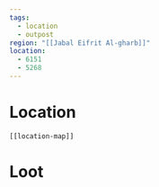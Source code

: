 ```yaml
---
tags:
  - location
  - outpost
region: "[[Jabal Eifrit Al-gharb]]"
location:
  - 6151
  - 5268
---
```

# Location
```meta-bind-embed
[[location-map]]
```
# Loot
